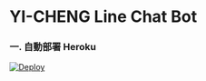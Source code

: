 # YI-CHENG Line Chat Bot

### 一. 自動部署 Heroku

<a href="https://heroku.com/deploy?template=https://github.com/Yi-Cheng0101/Line_bot.git">
  <img src="https://www.herokucdn.com/deploy/button.svg" alt="Deploy">
</a>

